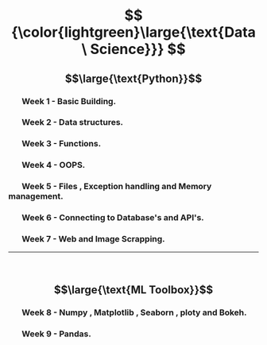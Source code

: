 # $$ {\color{lightgreen}\large{\text{Data \ Science}}} $$

## $$\large{\text{Python}}$$ 
### $~~~~~~$ Week 1 - Basic Building.
### $~~~~~~$ Week 2 - Data structures.
### $~~~~~~$ Week 3 - Functions.
### $~~~~~~$ Week 4 - OOPS.
### $~~~~~~$ Week 5 - Files , Exception handling and Memory management.
### $~~~~~~$ Week 6 - Connecting to Database's and API's.
### $~~~~~~$ Week 7 - Web and Image Scrapping.
---

## $~~~~~~$ $$\large{\text{ML Toolbox}}$$
### $~~~~~~$ Week 8 - Numpy , Matplotlib , Seaborn , ploty and Bokeh.
### $~~~~~~$ Week 9 - Pandas.

